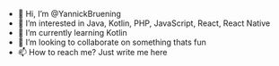 - 👋 Hi, I’m @YannickBruening
- 👀 I’m interested in Java, Kotlin, PHP, JavaScript, React, React Native
- 🌱 I’m currently learning Kotlin
- 💞️ I’m looking to collaborate on something thats fun
- 📫 How to reach me? Just write me here

<!---
YannickBruening/YannickBruening is a ✨ special ✨ repository because its `README.md` (this file) appears on your GitHub profile.
You can click the Preview link to take a look at your changes.
--->
